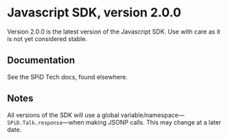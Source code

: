 # Javascript SDK, version 2.0.0

Version 2.0.0 is the latest version of the Javascript SDK. Use with care as it is not yet considered stable.

## Documentation

See the SPiD Tech docs, found elsewhere.

## Notes

All versions of the SDK will use a global variable/namespace&mdash;`SPiD.Talk.response`&mdash;when making JSONP calls.
This may change at a later date.
